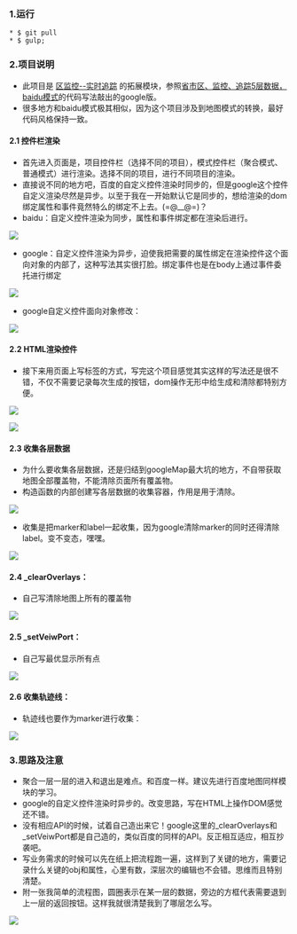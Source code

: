 

### 1.运行

```
* $ git pull
* $ gulp;
```

### 2.项目说明

* 此项目是 [区监控--实时追踪](https://zc3hd.github.io/demo_Google_map_moniter_qu/) 的拓展模块，参照[省市区、监控、追踪5层数据，baidu模式](https://zc3hd.github.io/demo_BDmap_noWeb_clus/)的代码写法敲出的google版。
* 很多地方和baidu模式极其相似，因为这个项目涉及到地图模式的转换，最好代码风格保持一致。

#### 2.1 控件栏渲染

* 首先进入页面是，项目控件栏（选择不同的项目），模式控件栏（聚合模式、普通模式）进行渲染。选择不同的项目，进行不同项目的渲染。
* 直接说不同的地方吧，百度的自定义控件渲染时同步的，但是google这个控件自定义渲染尽然是异步。以至于我在一开始默认它是同步的，想给渲染的dom绑定属性和事件竟然特么的绑定不上去。(=@__@=)？
* baidu：自定义控件渲染为同步，属性和事件绑定都在渲染后进行。

![](./webapp/readme_img/001.jpg)

* google：自定义控件渲染为异步，迫使我把需要的属性绑定在渲染控件这个面向对象的内部了，这种写法其实很打脸。绑定事件也是在body上通过事件委托进行绑定

![](./webapp/readme_img/002.jpg)

* google自定义控件面向对象修改：

![](./webapp/readme_img/003.jpg)

#### 2.2 HTML渲染控件

* 接下来用页面上写标签的方式，写完这个项目感觉其实这样的写法还是很不错，不仅不需要记录每次生成的按钮，dom操作无形中给生成和清除都特别方便。

![](./webapp/readme_img/004.jpg)

![](./webapp/readme_img/005.jpg)

#### 2.3 收集各层数据

* 为什么要收集各层数据，还是归结到googleMap最大坑的地方，不自带获取地图全部覆盖物，不能清除页面所有覆盖物。
* 构造函数的内部创建写各层数据的收集容器，作用是用于清除。

![](./webapp/readme_img/006.jpg)

* 收集是把marker和label一起收集，因为google清除marker的同时还得清除label。变不变态，嘿嘿。

![](./webapp/readme_img/007.jpg)

#### 2.4 _clearOverlays：

* 自己写清除地图上所有的覆盖物

![](./webapp/readme_img/008.jpg)

#### 2.5 _setVeiwPort：

* 自己写最优显示所有点

![](./webapp/readme_img/009.jpg)

#### 2.6 收集轨迹线：

* 轨迹线也要作为marker进行收集：

![](./webapp/readme_img/010.jpg)

### 3.思路及注意

* 聚合一层一层的进入和退出是难点。和百度一样。建议先进行百度地图同样模块的学习。
* google的自定义控件渲染时异步的。改变思路，写在HTML上操作DOM感觉还不错。
* 没有相应API的时候，试着自己造出来它！google这里的_clearOverlays和_setVeiwPort都是自己造的，类似百度的同样的API。反正相互适应，相互抄袭吧。
* 写业务需求的时候可以先在纸上把流程跑一遍，这样到了关键的地方，需要记录什么关键的obj和属性，心里有数，深层次的编辑也不会错。思维而且特别清楚。
* 附一张我简单的流程图，圆圈表示在某一层的数据，旁边的方框代表需要退到上一层的返回按钮。这样我就很清楚我到了哪层怎么写。

![](./webapp/readme_img/011.jpg)





 
